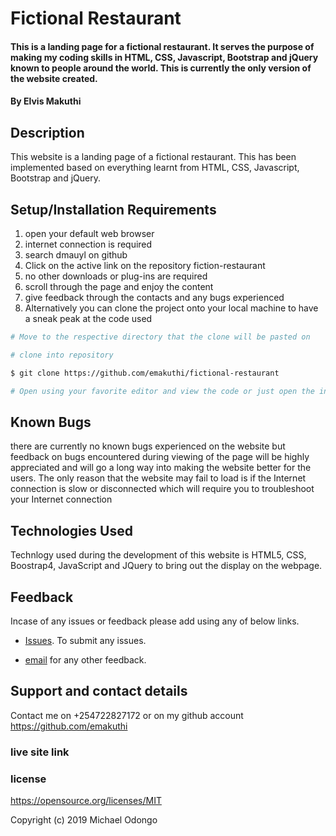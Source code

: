 # Fictional Restaurant

#### This is a landing page for a fictional restaurant. It serves the purpose of making my coding skills in HTML, CSS, Javascript, Bootstrap and jQuery known to people around the world. This is currently the only version of the website created.



#### By **Elvis Makuthi**

## Description

This website is a landing page of a fictional restaurant. This has been implemented based on everything learnt from HTML, CSS, Javascript, Bootstrap and jQuery.

## Setup/Installation Requirements

1. open your default web browser
2. internet connection is required 
3. search dmauyl on github
4. Click on the active link on the repository fiction-restaurant
5. no other downloads or plug-ins are required 
6. scroll through the page and enjoy the content
7. give feedback through the contacts and any bugs experienced
8. Alternatively you can clone the project onto your local machine to have a sneak peak at the code used

``` bash
# Move to the respective directory that the clone will be pasted on

# clone into repository

$ git clone https://github.com/emakuthi/fictional-restaurant

# Open using your favorite editor and view the code or just open the index.html on the browser
```

## Known Bugs

there are currently no known bugs experienced on the website but feedback on bugs encountered during viewing of the page will be highly appreciated and will go a long way into making the website better for the users. The only reason that the website may fail to load is if the Internet connection is slow or disconnected which will require you to troubleshoot your Internet connection

## Technologies Used

Technlogy used during the development of this website is  HTML5, CSS, Boostrap4, JavaScript and JQuery to bring out the display on the webpage.

## Feedback

Incase of any issues or feedback please add using any of below links.

* [Issues](https://github.com/emakuthi/fictional-restaurant/issues). To submit any issues.

* [email](emakuthi@gmail.com) for any other feedback.

## Support and contact details

 Contact me on +254722827172 or on my github account <https://github.com/emakuthi>

### live site link



### license

https://opensource.org/licenses/MIT


Copyright (c) 2019 Michael Odongo
